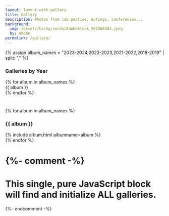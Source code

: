 ```yaml
---
layout: layout-with-gallery
title: Gallery
description: Photos from lab parties, outings, conferences...
background:
  img: /assets/backgrounds/AdobeStock_561560383.jpeg
  by: Adobe
permalink: /gallery/
---
```


{% assign album_names = "2023-2024,2022-2023,2021-2022,2018-2019" | split: "," %}

<nav id="toc" style="margin-bottom:40px;">
  <h3>Galleries by Year</h3>
  <ul>
    {% for album in album_names %}
      <li><a href="#{{ album | slugify }}">{{ album }}</a></li>
    {% endfor %}
  </ul>
</nav>

{% for album in album_names %}
  <h3 id="{{ album | slugify }}">{{ album }}</h3>
  {% include album.html albumname=album %}
  <br>
{% endfor %}

{%- comment -%}
=============================================================================
  This single, pure JavaScript block will find and initialize ALL galleries.
=============================================================================
{%- endcomment -%}
